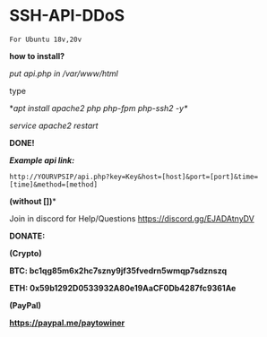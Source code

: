 # SSH-API-DDoS

``For Ubuntu 18v,20v``

**how to install?**

*put api.php in /var/www/html*

type

**apt install apache2 php php-fpm php-ssh2 -y\**

*service apache2 restart*

**DONE!**

***Example api link:***

``http://YOURVPSIP/api.php?key=Key&host=[host]&port=[port]&time=[time]&method=[method]``

**(without [])***

Join in discord for Help/Questions https://discord.gg/EJADAtnyDV

**DONATE:**

**(Crypto)**

**BTC: bc1qg85m6x2hc7szny9jf35fvedrn5wmqp7sdznszq**

**ETH: 0x59b1292D0533932A80e19AaCF0Db4287fc9361Ae**

**(PayPal)**

**https://paypal.me/paytowiner**
